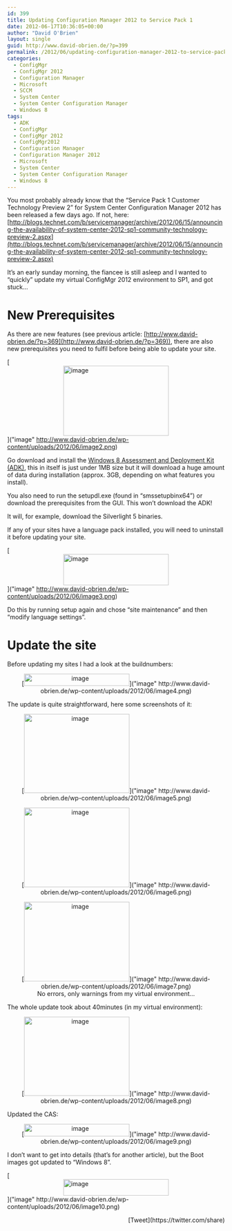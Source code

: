 ```yaml
---
id: 399
title: Updating Configuration Manager 2012 to Service Pack 1
date: 2012-06-17T10:36:05+00:00
author: "David O'Brien"
layout: single
guid: http://www.david-obrien.de/?p=399
permalink: /2012/06/updating-configuration-manager-2012-to-service-pack-1/
categories:
  - ConfigMgr
  - ConfigMgr 2012
  - Configuration Manager
  - Microsoft
  - SCCM
  - System Center
  - System Center Configuration Manager
  - Windows 8
tags:
  - ADK
  - ConfigMgr
  - ConfigMgr 2012
  - ConfigMgr2012
  - Configuration Manager
  - Configuration Manager 2012
  - Microsoft
  - System Center
  - System Center Configuration Manager
  - Windows 8
---
```

You most probably already know that the “Service Pack 1 Customer Technology Preview 2” for System Center Configuration Manager 2012 has been released a few days ago. If not, here: [http://blogs.technet.com/b/servicemanager/archive/2012/06/15/announcing-the-availability-of-system-center-2012-sp1-community-technology-preview-2.aspx](http://blogs.technet.com/b/servicemanager/archive/2012/06/15/announcing-the-availability-of-system-center-2012-sp1-community-technology-preview-2.aspx)

It’s an early sunday morning, the fiancee is still asleep and I wanted to “quickly” update my virtual ConfigMgr 2012 environment to SP1, and got stuck…

# New Prerequisites

As there are new features (see previous article: [http://www.david-obrien.de/?p=369](http://www.david-obrien.de/?p=369)), there are also new prerequisites you need to fulfil before being able to update your site.

[<img style="background-image: none; padding-left: 0px; padding-right: 0px; display: block; float: none; margin-left: auto; margin-right: auto; padding-top: 0px; border: 0px;" title="image" src="http://www.david-obrien.de/wp-content/uploads/2012/06/image_thumb2.png" alt="image" width="244" height="162" border="0" />]("image" http://www.david-obrien.de/wp-content/uploads/2012/06/image2.png)
  
Go download and install the [Windows 8 Assessment and Deployment Kit (ADK)](http://www.microsoft.com/en-us/download/details.aspx?id=28997), this in itself is just under 1MB size but it will download a huge amount of data during installation (approx. 3GB, depending on what features you install).

You also need to run the setupdl.exe (found in “smssetupbinx64”) or download the prerequisites from the GUI. This won’t download the ADK!
  
It will, for example, download the Silverlight 5 binaries.

If any of your sites have a language pack installed, you will need to uninstall it before updating your site.

[<img style="background-image: none; padding-left: 0px; padding-right: 0px; display: block; float: none; margin-left: auto; margin-right: auto; padding-top: 0px; border: 0px;" title="image" src="http://www.david-obrien.de/wp-content/uploads/2012/06/image_thumb3.png" alt="image" width="244" height="72" border="0" />]("image" http://www.david-obrien.de/wp-content/uploads/2012/06/image3.png)

Do this by running setup again and chose “site maintenance” and then “modify language settings”.

# 

# Update the site

<p align="left">
  Before updating my sites I had a look at the buildnumbers:
</p>

<p align="center">
  [<img style="background-image: none; padding-left: 0px; padding-right: 0px; display: inline; padding-top: 0px; border: 0px;" title="image" src="http://www.david-obrien.de/wp-content/uploads/2012/06/image_thumb4.png" alt="image" width="244" height="28" border="0" />]("image" http://www.david-obrien.de/wp-content/uploads/2012/06/image4.png)
</p>

<p align="left">
  The update is quite straightforward, here some screenshots of it:
</p>

<p align="center">
  [<img style="background-image: none; margin: 0px; padding-left: 0px; padding-right: 0px; display: inline; padding-top: 0px; border: 0px;" title="image" src="http://www.david-obrien.de/wp-content/uploads/2012/06/image_thumb5.png" alt="image" width="244" height="183" border="0" />]("image" http://www.david-obrien.de/wp-content/uploads/2012/06/image5.png)
</p>

<p align="center">
  [<img style="background-image: none; margin: 0px; padding-left: 0px; padding-right: 0px; display: inline; padding-top: 0px; border: 0px;" title="image" src="http://www.david-obrien.de/wp-content/uploads/2012/06/image_thumb6.png" alt="image" width="244" height="184" border="0" />]("image" http://www.david-obrien.de/wp-content/uploads/2012/06/image6.png)
</p>

<p align="center">
  [<img style="background-image: none; margin: 0px; padding-left: 0px; padding-right: 0px; display: inline; padding-top: 0px; border: 0px;" title="image" src="http://www.david-obrien.de/wp-content/uploads/2012/06/image_thumb7.png" alt="image" width="244" height="184" border="0" />]("image" http://www.david-obrien.de/wp-content/uploads/2012/06/image7.png)<br /> No errors, only warnings from my virtual environment…
</p>

<p align="left">
  The whole update took about 40minutes (in my virtual environment):
</p>

<p align="center">
  [<img style="background-image: none; margin: 0px; padding-left: 0px; padding-right: 0px; display: inline; padding-top: 0px; border: 0px;" title="image" src="http://www.david-obrien.de/wp-content/uploads/2012/06/image_thumb8.png" alt="image" width="244" height="183" border="0" />]("image" http://www.david-obrien.de/wp-content/uploads/2012/06/image8.png)
</p>

<p align="left">
  Updated the CAS:
</p>

<p align="center">
  [<img style="background-image: none; margin: 0px; padding-left: 0px; padding-right: 0px; display: inline; padding-top: 0px; border: 0px;" title="image" src="http://www.david-obrien.de/wp-content/uploads/2012/06/image_thumb9.png" alt="image" width="244" height="29" border="0" />]("image" http://www.david-obrien.de/wp-content/uploads/2012/06/image9.png)
</p>

<p align="left">
  I don’t want to get into details (that’s for another article), but the Boot images got updated to “Windows 8”.
</p>

<p align="left">
  [<img style="background-image: none; padding-left: 0px; padding-right: 0px; display: block; float: none; margin-left: auto; margin-right: auto; padding-top: 0px; border: 0px;" title="image" src="http://www.david-obrien.de/wp-content/uploads/2012/06/image_thumb10.png" alt="image" width="244" height="38" border="0" />]("image" http://www.david-obrien.de/wp-content/uploads/2012/06/image10.png)
</p>

<div style="float: right; margin-left: 10px;">
  [Tweet](https://twitter.com/share)
</div>

